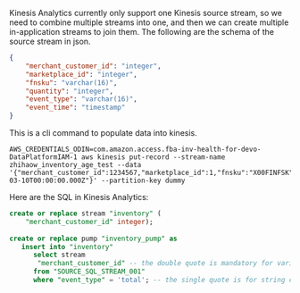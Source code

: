 
Kinesis Analytics currently only support one Kinesis source stream, so we need to combine multiple streams into one, and then we can create multiple in-application streams to join them. The following are the schema of the source stream in json.

```json
{
    "merchant_customer_id": "integer",
    "marketplace_id": "integer",
    "fnsku": "varchar(16)",
    "quantity": "integer",
    "event_type": "varchar(16)",
    "event_time": "timestamp"
}
```

This is a cli command to populate data into kinesis.
```shell
AWS_CREDENTIALS_ODIN=com.amazon.access.fba-inv-health-for-devo-DataPlatformIAM-1 aws kinesis put-record --stream-name zhihaow_inventory_age_test --data '{"merchant_customer_id":1234567,"marketplace_id":1,"fnsku":"X00FINFSK","quantity":53,"event_time":"2019-03-10T00:00:00.000Z"}' --partition-key dummy
```

Here are the SQL in Kinesis Analytics:
```sql
create or replace stream "inventory" (
    "merchant_customer_id" integer);
    
create or replace pump "inventory_pump" as 
   insert into "inventory"
      select stream 
       "merchant_customer_id" -- the double quote is mandatory for variable
      from "SOURCE_SQL_STREAM_001"
      where "event_type" = 'total'; -- the single quote is for string constant
```
